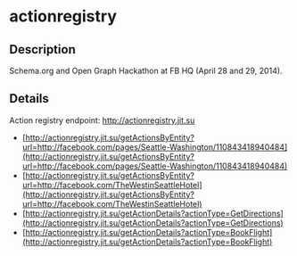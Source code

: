 # actionregistry

## Description

Schema.org and Open Graph Hackathon at FB HQ (April 28 and 29, 2014).

## Details

Action registry endpoint: http://actionregistry.jit.su

* [http://actionregistry.jit.su/getActionsByEntity?url=http://facebook.com/pages/Seattle-Washington/110843418940484](http://actionregistry.jit.su/getActionsByEntity?url=http://facebook.com/pages/Seattle-Washington/110843418940484)
* [http://actionregistry.jit.su/getActionsByEntity?url=http://facebook.com/TheWestinSeattleHotel](http://actionregistry.jit.su/getActionsByEntity?url=http://facebook.com/TheWestinSeattleHotel)
* [http://actionregistry.jit.su/getActionDetails?actionType=GetDirections](http://actionregistry.jit.su/getActionDetails?actionType=GetDirections)
* [http://actionregistry.jit.su/getActionDetails?actionType=BookFlight](http://actionregistry.jit.su/getActionDetails?actionType=BookFlight)

